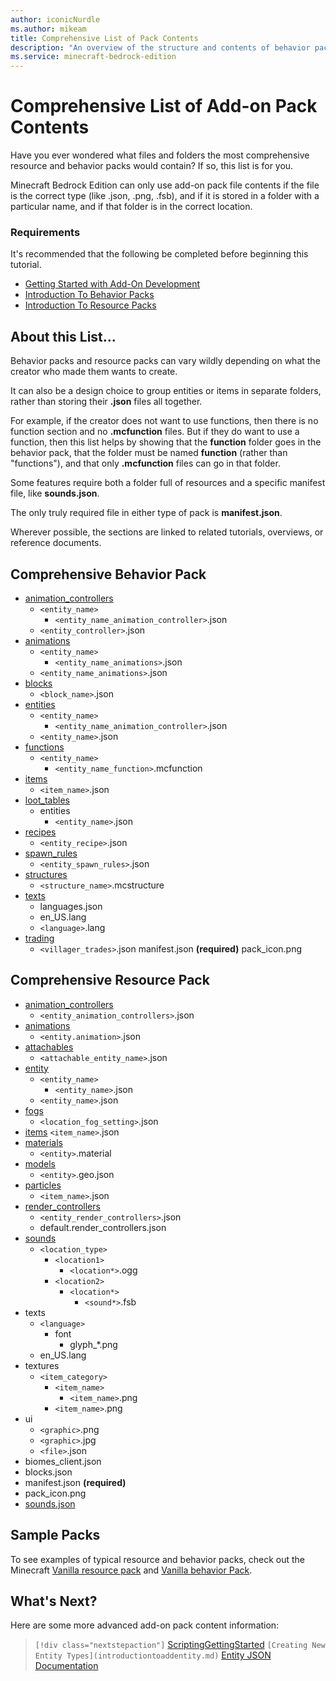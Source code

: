 ```yaml
---
author: iconicNurdle
ms.author: mikeam
title: Comprehensive List of Pack Contents
description: "An overview of the structure and contents of behavior packs and resource packs"
ms.service: minecraft-bedrock-edition
---
```


# Comprehensive List of Add-on Pack Contents

Have you ever wondered what files and folders the most comprehensive resource and behavior packs would contain? If so, this list is for you.

Minecraft Bedrock Edition can only use add-on pack file contents if the file is the correct type (like .json, .png, .fsb), and if it is stored in a folder with a particular name, and if that folder is in the correct location.

### Requirements

It's recommended that the following be completed before beginning this tutorial.

- [Getting Started with Add-On Development](GettingStarted.md)
- [Introduction To Behavior Packs](BehaviorPack.md)
- [Introduction To Resource Packs](ResourcePack.md)

## About this List...

Behavior packs and resource packs can vary wildly depending on what the creator who made them wants to create.

It can also be a design choice to group entities or items in separate folders, rather than storing their **.json** files all together.

For example, if the creator does not want to use functions, then there is no function section and no **.mcfunction** files. But if they do want to use a function, then this list helps by showing that the **function** folder goes in the behavior pack, that the folder must be named **function** (rather than "functions"), and that only **.mcfunction** files can go in that folder.

Some features require both a folder full of resources and a specific manifest file, like **sounds.json**.

The only truly required file in either type of pack is **manifest.json**.

Wherever possible, the sections are linked to related tutorials, overviews, or reference documents.

## Comprehensive Behavior Pack

- [animation_controllers](../Reference/Content/AnimationsReference/Examples/AnimationController.md)
    - `<entity_name>`
        - `<entity_name_animation_controller>`.json
    - `<entity_controller>`.json
- [animations](../Reference/Content/AnimationsReference/Examples/AnimationGettingStarted.md)
    - `<entity_name>`
        - `<entity_name_animations>`.json
    - `<entity_name_animations>`.json
- [blocks](AddCustomDieBlock.md)
    - `<block_name>`.json
- [entities]()
    - `<entity_name>`
        - `<entity_name_animation_controller>`.json
    - `<entity_name>`.json
- [functions](FunctionsIntroduction.md)
    - `<entity_name>`
        - `<entity_name_function>`.mcfunction
- [items](AddCustomItems.md)
    - `<item_name>`.json
- [loot_tables](IntroductionToLootTables.md)
    - entities
        - `<entity_name>`.json
- [recipes](../Reference/Content/RecipeReference/Examples/RecipeDefinitions/RecipeIntroduction.md)
    - `<entity_recipe>`.json
- [spawn_rules](../Reference/Content/EntityReference/Examples/ClientEntityDocumentation/DataDrivenSpawning.md)
    - `<entity_spawn_rules>`.json
- [structures](../Reference/Content/FeaturesReference/Examples/Features/minecraftStructure_template_feature.md)
    - `<structure_name>`.mcstructure
- [texts](PreparingRawTextForLocalization.md)
    - languages.json
    - en_US.lang
    - `<language>`.lang
- [trading](LootAndTradeTableFunctions.md)
    - `<villager_trades>`.json
manifest.json **(required)**
pack_icon.png

## Comprehensive Resource Pack

- [animation_controllers](../Reference/Content/EntityReference/Examples/ClientEntityDocumentation/ClientEntityDocumentationIntroduction.md#animation_controllers)
    - `<entity_animation_controllers>`.json
- [animations](../Reference/Content/EntityReference/Examples/ClientEntityDocumentation/ClientEntityDocumentationIntroduction.md#animations)
    - `<entity.animation>`.json
- [attachables](../Reference/Content/EntityReference/Examples/ClientEntityDocumentation/ClientEntityDocumentationIntroduction.md#enable_attachables)
    - `<attachable_entity_name>`.json
- [entity](IntroductionToAddEntity.md)
    - `<entity_name>`
        - `<entity_name>`.json
    - `<entity_name>`.json
- [fogs](FogInResourcePacks.md)
    - `<location_fog_setting>`.json
- [items](AddCustomItems.md)
    `<item_name>`.json
- [materials](IntroductionToAddEntity.md#materials)
    - `<entity>`.material
- [models](EntityModelingAndAnimation.md#entity-modeling-and-animation)
    - `<entity>`.geo.json
- [particles](../Reference/Content/ParticlesReference/ParticlesIntroduction.md)
    - `<item_name>`.json
- [render_controllers](../Reference/Content/AnimationsReference/Examples/AnimationRenderController.md)
    - `<entity_render_controllers>`.json
    - default.render_controllers.json
- [sounds](IntroductionToSound.md)
    - `<location_type>`
        - `<location1>`
            - `<location*>`.ogg
        - `<location2>`
            - `<location*>`
                - `<sound*>`.fsb
- texts
    - `<language>`
        - font
            - glyph_*.png
    - en_US.lang
- textures
    - `<item_category>`
        - `<item_name>`
            - `<item_name>`.png
        - `<item_name>`.png
- ui
    - `<graphic>`.png
    - `<graphic>`.jpg
    - `<file>`.json
- biomes_client.json
- blocks.json
- manifest.json **(required)**
- pack_icon.png
- [sounds.json](AddCustomSounds.md)

## Sample Packs

To see examples of typical resource and behavior packs, check out the Minecraft [Vanilla resource pack](https://aka.ms/resourcepacktemplate) and [Vanilla behavior Pack](https://aka.ms/behaviorpacktemplate).

## What's Next?

Here are some more advanced add-on pack content information:

>` [!div class="nextstepaction"]
>` [ScriptingGettingStarted](ScriptingGettingStarted.md)
>` [Creating New Entity Types](introductiontoaddentity.md)
>` [Entity JSON Documentation](../Reference/Content/EntityReference/index.yml)

